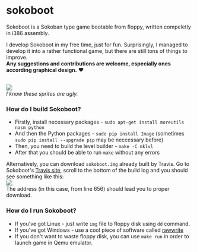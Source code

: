 # sokoboot
Sokoboot is a Sokoban type game bootable from floppy, written compeletly in i386 assembly.

I develop Sokoboot in my free time, just for fun. Surprisingly, I managed to develop it into a rather functional game, but there are still tons of things to improve.<br>
**Any suggestions and contributions are welcome, especially ones according graphical design.** :heart:

<br><img src=https://media.giphy.com/media/3oKIPec4ADPFjKOIHS/giphy.gif></img><br>
*I know these sprites are ugly.*


### How do I build Sokoboot?
 - Firstly, install necessary packages - `sudo apt-get install moreutils nasm python`
 - And then the Python packages - `sudo pip install Image` (sometimes `sudo pip install --upgrade pip` may be neccessary before)
 - Then, you need to build the level builder - `make -C mklvl`
 - After that you should be able to run `make` without any errors

Alternatively, you can download `sokoboot.img` already built by Travis. Go to Sokoboot's [Travis site](https://travis-ci.org/Jacajack/sokoboot), scroll to the bottom of the build log and you should see something like this:
<br><img src=http://i.imgur.com/RwOB1UT.png></img><br>
The address (in this case, from line 656) should lead you to proper download.

### How do I run Sokoboot?
 - If you've got Linux - just write `img` file to floppy disk using `dd` command.
 - If you've got Windows - use a cool piece of software called [rawwrite](http://www.chrysocome.net/rawwrite) 
 - If you don't want to waste floppy disk, you can use `make run` in order to launch game in Qemu emulator.
  
